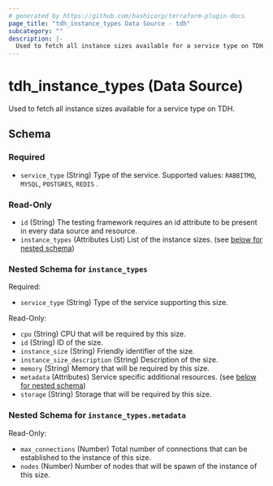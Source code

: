 ```yaml
---
# generated by https://github.com/hashicorp/terraform-plugin-docs
page_title: "tdh_instance_types Data Source - tdh"
subcategory: ""
description: |-
  Used to fetch all instance sizes available for a service type on TDH.
---
```


# tdh_instance_types (Data Source)

Used to fetch all instance sizes available for a service type on TDH.



<!-- schema generated by tfplugindocs -->
## Schema

### Required

- `service_type` (String) Type of the service. Supported values: `RABBITMQ`, `MYSQL`, `POSTGRES`, `REDIS` .

### Read-Only

- `id` (String) The testing framework requires an id attribute to be present in every data source and resource.
- `instance_types` (Attributes List) List of the instance sizes. (see [below for nested schema](#nestedatt--instance_types))

<a id="nestedatt--instance_types"></a>
### Nested Schema for `instance_types`

Required:

- `service_type` (String) Type of the service supporting this size.

Read-Only:

- `cpu` (String) CPU that will be required by this size.
- `id` (String) ID of the size.
- `instance_size` (String) Friendly identifier of the size.
- `instance_size_description` (String) Description of the size.
- `memory` (String) Memory that will be required by this size.
- `metadata` (Attributes) Service specific additional resources. (see [below for nested schema](#nestedatt--instance_types--metadata))
- `storage` (String) Storage that will be required by this size.

<a id="nestedatt--instance_types--metadata"></a>
### Nested Schema for `instance_types.metadata`

Read-Only:

- `max_connections` (Number) Total number of connections that can be established to the instance of this size.
- `nodes` (Number) Number of nodes that will be spawn of the instance of this size.


